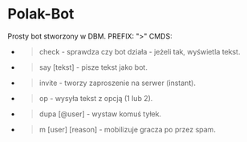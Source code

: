# Polak-Bot
Prosty bot stworzony w DBM.
PREFIX: ">"
CMDS:
- >check - sprawdza czy bot działa - jeżeli tak, wyświetla tekst.
- >say [tekst] - pisze tekst jako bot.
- >invite - tworzy zaproszenie na serwer (instant).
- >op - wysyła tekst z opcją (1 lub 2).
- >dupa [@user] - wystaw komuś tyłek.
- >m [user] [reason] - mobilizuje gracza po przez spam.
